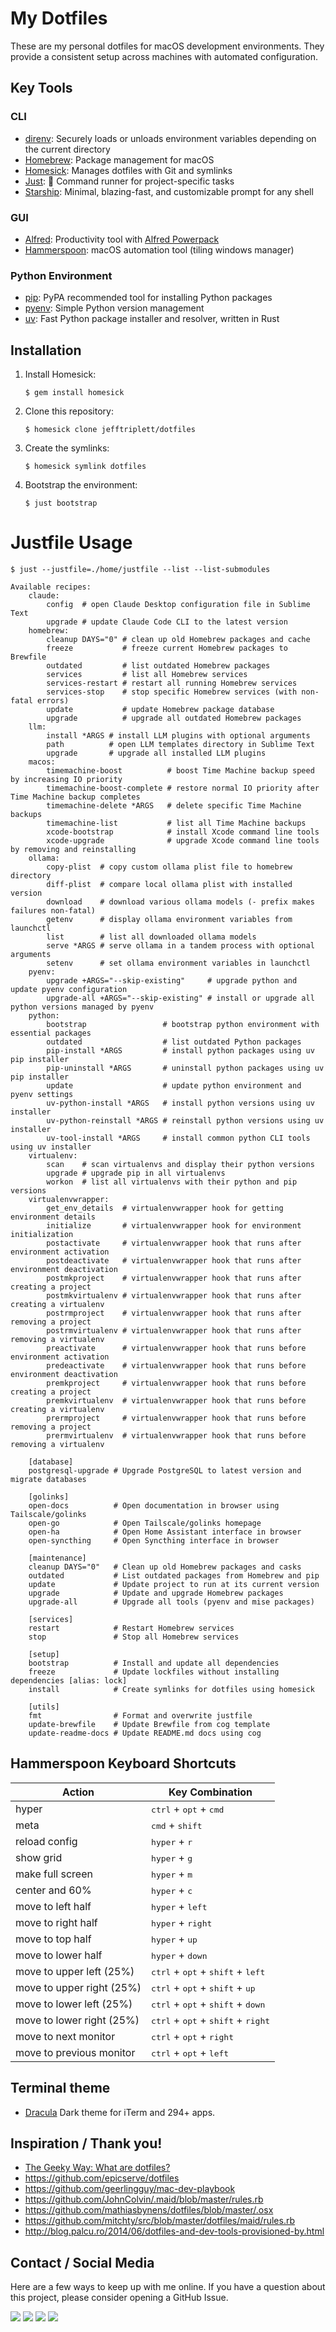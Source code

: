 # My Dotfiles

These are my personal dotfiles for macOS development environments. They provide a consistent setup across machines with automated configuration.

## Key Tools

### CLI

- [direnv][direnv]: Securely loads or unloads environment variables depending on the current directory
- [Homebrew][homebrew]: Package management for macOS
- [Homesick][homesick]: Manages dotfiles with Git and symlinks
- [Just](https://github.com/casey/just): 🤖 Command runner for project-specific tasks
- [Starship][starship]: Minimal, blazing-fast, and customizable prompt for any shell

### GUI

- [Alfred][alfred]: Productivity tool with [Alfred Powerpack][alfred-powerpack]
- [Hammerspoon][hammerspoon]: macOS automation tool (tiling windows manager)

### Python Environment

- [pip][pip]: PyPA recommended tool for installing Python packages
- [pyenv][pyenv]: Simple Python version management
- [uv][uv]: Fast Python package installer and resolver, written in Rust

## Installation

1. Install Homesick:
   ```shell
   $ gem install homesick
   ```

2. Clone this repository:
   ```shell
   $ homesick clone jefftriplett/dotfiles
   ```

3. Create the symlinks:
   ```shell
   $ homesick symlink dotfiles
   ```

4. Bootstrap the environment:
   ```shell
   $ just bootstrap
   ```

# Justfile Usage

<!-- [[[cog
from scripts.run_command import run
run("just --justfile=./home/justfile --list --list-submodules", with_console=True)
]]] -->

```shell
$ just --justfile=./home/justfile --list --list-submodules

Available recipes:
    claude:
        config  # open Claude Desktop configuration file in Sublime Text
        upgrade # update Claude Code CLI to the latest version
    homebrew:
        cleanup DAYS="0" # clean up old Homebrew packages and cache
        freeze           # freeze current Homebrew packages to Brewfile
        outdated         # list outdated Homebrew packages
        services         # list all Homebrew services
        services-restart # restart all running Homebrew services
        services-stop    # stop specific Homebrew services (with non-fatal errors)
        update           # update Homebrew package database
        upgrade          # upgrade all outdated Homebrew packages
    llm:
        install *ARGS # install LLM plugins with optional arguments
        path          # open LLM templates directory in Sublime Text
        upgrade       # upgrade all installed LLM plugins
    macos:
        timemachine-boost          # boost Time Machine backup speed by increasing IO priority
        timemachine-boost-complete # restore normal IO priority after Time Machine backup completes
        timemachine-delete *ARGS   # delete specific Time Machine backups
        timemachine-list           # list all Time Machine backups
        xcode-bootstrap            # install Xcode command line tools
        xcode-upgrade              # upgrade Xcode command line tools by removing and reinstalling
    ollama:
        copy-plist  # copy custom ollama plist file to homebrew directory
        diff-plist  # compare local ollama plist with installed version
        download    # download various ollama models (- prefix makes failures non-fatal)
        getenv      # display ollama environment variables from launchctl
        list        # list all downloaded ollama models
        serve *ARGS # serve ollama in a tandem process with optional arguments
        setenv      # set ollama environment variables in launchctl
    pyenv:
        upgrade +ARGS="--skip-existing"     # upgrade python and update pyenv configuration
        upgrade-all +ARGS="--skip-existing" # install or upgrade all python versions managed by pyenv
    python:
        bootstrap                 # bootstrap python environment with essential packages
        outdated                  # list outdated Python packages
        pip-install *ARGS         # install python packages using uv pip installer
        pip-uninstall *ARGS       # uninstall python packages using uv pip installer
        update                    # update python environment and pyenv settings
        uv-python-install *ARGS   # install python versions using uv installer
        uv-python-reinstall *ARGS # reinstall python versions using uv installer
        uv-tool-install *ARGS     # install common python CLI tools using uv installer
    virtualenv:
        scan    # scan virtualenvs and display their python versions
        upgrade # upgrade pip in all virtualenvs
        workon  # list all virtualenvs with their python and pip versions
    virtualenvwrapper:
        get_env_details  # virtualenvwrapper hook for getting environment details
        initialize       # virtualenvwrapper hook for environment initialization
        postactivate     # virtualenvwrapper hook that runs after environment activation
        postdeactivate   # virtualenvwrapper hook that runs after environment deactivation
        postmkproject    # virtualenvwrapper hook that runs after creating a project
        postmkvirtualenv # virtualenvwrapper hook that runs after creating a virtualenv
        postrmproject    # virtualenvwrapper hook that runs after removing a project
        postrmvirtualenv # virtualenvwrapper hook that runs after removing a virtualenv
        preactivate      # virtualenvwrapper hook that runs before environment activation
        predeactivate    # virtualenvwrapper hook that runs before environment deactivation
        premkproject     # virtualenvwrapper hook that runs before creating a project
        premkvirtualenv  # virtualenvwrapper hook that runs before creating a virtualenv
        prermproject     # virtualenvwrapper hook that runs before removing a project
        prermvirtualenv  # virtualenvwrapper hook that runs before removing a virtualenv

    [database]
    postgresql-upgrade # Upgrade PostgreSQL to latest version and migrate databases

    [golinks]
    open-docs          # Open documentation in browser using Tailscale/golinks
    open-go            # Open Tailscale/golinks homepage
    open-ha            # Open Home Assistant interface in browser
    open-syncthing     # Open Syncthing interface in browser

    [maintenance]
    cleanup DAYS="0"   # Clean up old Homebrew packages and casks
    outdated           # List outdated packages from Homebrew and pip
    update             # Update project to run at its current version
    upgrade            # Update and upgrade Homebrew packages
    upgrade-all        # Upgrade all tools (pyenv and mise packages)

    [services]
    restart            # Restart Homebrew services
    stop               # Stop all Homebrew services

    [setup]
    bootstrap          # Install and update all dependencies
    freeze             # Update lockfiles without installing dependencies [alias: lock]
    install            # Create symlinks for dotfiles using homesick

    [utils]
    fmt                # Format and overwrite justfile
    update-brewfile    # Update Brewfile from cog template
    update-readme-docs # Update README.md docs using cog
```

<!-- [[[end]]] -->

## Hammerspoon Keyboard Shortcuts

| Action                    | Key Combination                                                        |
| ------------------------- | ---------------------------------------------------------------------- |
| hyper                     | <kbd>ctrl</kbd> + <kbd>opt</kbd> + <kbd>cmd</kbd>                      |
| meta                      | <kbd>cmd</kbd> + <kbd>shift</kbd>                                      |
| reload config             | <kbd>hyper</kbd> + <kbd>r</kbd>                                        |
| show grid                 | <kbd>hyper</kbd> + <kbd>g</kbd>                                        |
| make full screen          | <kbd>hyper</kbd> + <kbd>m</kbd>                                        |
| center and 60%            | <kbd>hyper</kbd> + <kbd>c</kbd>                                        |
| move to left half         | <kbd>hyper</kbd> + <kbd>left</kbd>                                     |
| move to right half        | <kbd>hyper</kbd> + <kbd>right</kbd>                                    |
| move to top half          | <kbd>hyper</kbd> + <kbd>up</kbd>                                       |
| move to lower half        | <kbd>hyper</kbd> + <kbd>down</kbd>                                     |
| move to upper left (25%)  | <kbd>ctrl</kbd> + <kbd>opt</kbd> + <kbd>shift</kbd> + <kbd>left</kbd>  |
| move to upper right (25%) | <kbd>ctrl</kbd> + <kbd>opt</kbd> + <kbd>shift</kbd> + <kbd>up</kbd>    |
| move to lower left (25%)  | <kbd>ctrl</kbd> + <kbd>opt</kbd> + <kbd>shift</kbd> + <kbd>down</kbd>  |
| move to lower right (25%) | <kbd>ctrl</kbd> + <kbd>opt</kbd> + <kbd>shift</kbd> + <kbd>right</kbd> |
| move to next monitor      | <kbd>ctrl</kbd> + <kbd>opt</kbd> + <kbd>right</kbd>                    |
| move to previous monitor  | <kbd>ctrl</kbd> + <kbd>opt</kbd> + <kbd>left</kbd>                     |

## Terminal theme

- [Dracula][dracula] Dark theme for iTerm and 294+ apps.

## Inspiration / Thank you!

- [The Geeky Way: What are dotfiles?](http://www.thegeekyway.com/what-are-dotfiles/)
- https://github.com/epicserve/dotfiles
- https://github.com/geerlingguy/mac-dev-playbook
- https://github.com/JohnColvin/.maid/blob/master/rules.rb
- https://github.com/mathiasbynens/dotfiles/blob/master/.osx
- https://github.com/mitchty/src/blob/master/dotfiles/maid/rules.rb
- http://blog.palcu.ro/2014/06/dotfiles-and-dev-tools-provisioned-by.html

[alfred-powerpack]: https://www.alfredapp.com/powerpack/
[alfred]: https://www.alfredapp.com/
[direnv]: https://direnv.net/
[dracula]: https://draculatheme.com/iterm
[espanso]: https://espanso.org/
[hammerspoon]: http://www.hammerspoon.org/
[homebrew]: http://brew.sh/
[homesick]: https://github.com/technicalpickles/homesick
[modd]: https://github.com/cortesi/modd
[pip]: https://pip.pypa.io/en/latest/
[pyenv]: https://github.com/yyuu/pyenv
[starship]: https://starship.rs/
[uv]: https://github.com/astral-sh/uv

## Contact / Social Media

Here are a few ways to keep up with me online. If you have a question about this project, please consider opening a GitHub Issue.

[![](https://jefftriplett.com/assets/images/social/github.png)](https://github.com/jefftriplett)
[![](https://jefftriplett.com/assets/images/social/globe.png)](https://jefftriplett.com/)
[![](https://jefftriplett.com/assets/images/social/twitter.png)](https://twitter.com/webology)
[![](https://jefftriplett.com/assets/images/social/docker.png)](https://hub.docker.com/u/jefftriplett/)
